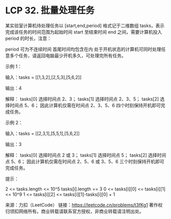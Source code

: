 # LCP 32. 批量处理任务

某实验室计算机待处理任务以 [start,end,period] 格式记于二维数组 tasks，表示完成该任务的时间范围为起始时间 start 至结束时间 end 之间，需要计算机投入 period 的时长，注意：

period 可为不连续时间
首尾时间均包含在内
处于开机状态的计算机可同时处理任意多个任务，请返回电脑最少开机多久，可处理完所有任务。

示例 1：

输入：tasks = [[1,3,2],[2,5,3],[5,6,2]]

输出：4

解释：
tasks[0] 选择时间点 2、3；
tasks[1] 选择时间点 2、3、5；
tasks[2] 选择时间点 5、6；
因此计算机仅需在时间点 2、3、5、6 四个时刻保持开机即可完成任务。

示例 2：

输入：tasks = [[2,3,1],[5,5,1],[5,6,2]]

输出：3

解释：
tasks[0] 选择时间点 2 或 3；
tasks[1] 选择时间点 5；
tasks[2] 选择时间点 5、6；
因此计算机仅需在时间点 2、5、6 或 3、5、6 三个时刻保持开机即可完成任务。

提示：

2 <= tasks.length <= 10^5
tasks[i].length == 3
0 <= tasks[i][0] <= tasks[i][1] <= 10^9
1 <= tasks[i][2] <= tasks[i][1]-tasks[i][0] + 1

来源：力扣（LeetCode）
链接：https://leetcode.cn/problems/t3fKg1
著作权归领扣网络所有。商业转载请联系官方授权，非商业转载请注明出处。